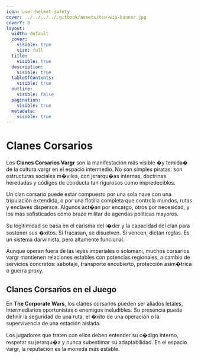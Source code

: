 ```yaml
---
icon: user-helmet-safety
cover: ../../../../.gitbook/assets/tcw-wip-banner.jpg
coverY: 0
layout:
  width: default
  cover:
    visible: true
    size: full
  title:
    visible: true
  description:
    visible: true
  tableOfContents:
    visible: true
  outline:
    visible: false
  pagination:
    visible: true
  metadata:
    visible: true
---
```


# Clanes Corsarios

Los **Clanes Corsarios Vargr** son la manifestación más visible �y temida� de la cultura vargr en el espacio intermedio. No son simples piratas: son estructuras sociales m�viles, con jerarqu�as internas, doctrinas heredadas y códigos de conducta tan rigurosos como impredecibles.

Un clan corsario puede estar compuesto por una sola nave con una tripulación extendida, o por una flotilla completa que controla mundos, rutas y enclaves dispersos. Algunos act�an por encargo, otros por necesidad, y los más sofisticados como brazo militar de agendas políticas mayores.

Su legitimidad se basa en el carisma del l�der y la capacidad del clan para sostener sus �xitos. Si fracasan, se disuelven. Si vencen, dictan reglas. Es un sistema darwinista, pero altamente funcional.

Aunque operan fuera de las leyes imperiales o solomani, muchos corsarios vargr mantienen relaciones estables con potencias regionales, a cambio de servicios concretos: sabotaje, transporte encubierto, protección asim�trica o guerra proxy.

## Clanes Corsarios en el Juego

En **The Corporate Wars**, los clanes corsarios pueden ser aliados letales, intermediarios oportunistas o enemigos ineludibles. Su presencia puede definir la seguridad de una ruta, el �xito de una operación o la supervivencia de una estación aislada.

Los jugadores que traten con ellos deben entender su c�digo interno, respetar su jerarqu�a y nunca subestimar su adaptabilidad. En el espacio vargr, la reputación es la moneda más estable.
